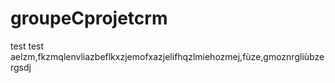 # groupeCprojetcrm
test test 
aelzm,fkzmqlenvliazbeflkxzjemofxazjelifhqzlmiehozmej,fùze,gmoznrgliùbzergsdj
